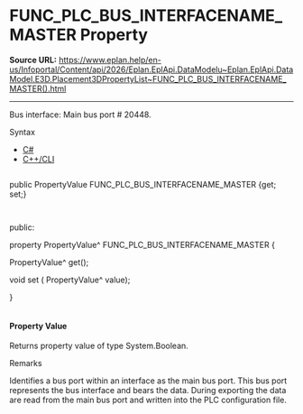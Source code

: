 # FUNC_PLC_BUS_INTERFACENAME_MASTER Property

**Source URL:** https://www.eplan.help/en-us/Infoportal/Content/api/2026/Eplan.EplApi.DataModelu~Eplan.EplApi.DataModel.E3D.Placement3DPropertyList~FUNC_PLC_BUS_INTERFACENAME_MASTER().html

---

Bus interface: Main bus port # 20448.

Syntax

- [C#](#i-syntax-CS)
- [C++/CLI](#i-syntax-CPP2005)

```
```
public PropertyValue FUNC_PLC_BUS_INTERFACENAME_MASTER {get; set;}
```
```

```
```
public:

property PropertyValue^ FUNC_PLC_BUS_INTERFACENAME_MASTER {

   PropertyValue^ get();

   void set (    PropertyValue^ value);

}
```
```

#### Property Value

Returns property value of type System.Boolean.

Remarks

Identifies a bus port within an interface as the main bus port. This bus port represents the bus interface and bears the data. During exporting the data are read from the main bus port and written into the PLC configuration file.
